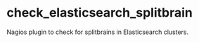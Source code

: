 check_elasticsearch_splitbrain
==============================

Nagios plugin to check for splitbrains in Elasticsearch clusters. 
